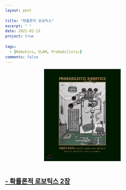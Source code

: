 ```yaml
---
layout: post

title: "확률론적 로보틱스"
excerpt: " "
date: 2021-02-13
project: true

tags:
  - [Robotics, SLAM, Probabilistic]
comments: false
---
```


<center><img src="../assets/img/probabilistic_robotics/book_cover.png" width="250px" height="300px"></center>
<br>

## [- 확률론적 로보틱스 2장](https://zang09.github.io/probabilistic-robotics-2/)
